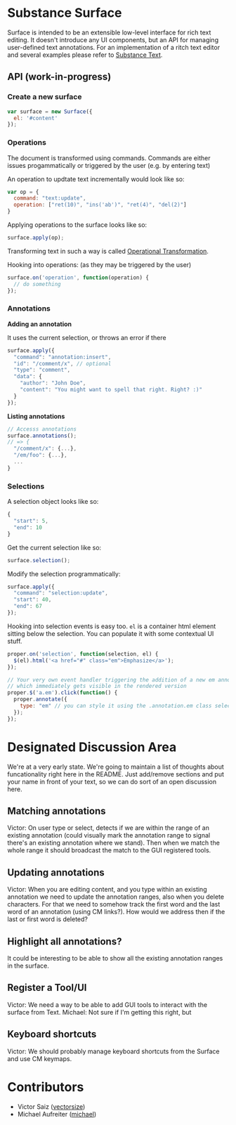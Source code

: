 # Substance Surface

Surface is intended to be an extensible low-level interface for rich text editing. It doesn't introduce any UI components, but an API for managing user-defined text annotations. For an implementation of a ritch text editor and several examples please refer to [Substance Text](https://github.com/substance/text).


## API (work-in-progress)

### Create a new surface

```js
var surface = new Surface({
  el: '#content'
});
```

### Operations

The document is transformed using commands. Commands are either issues progammatically or triggered by the user (e.g. by entering text)

An operation to updtate text incrementally would look like so:

```js
var op = {
  command: "text:update",
  operation: ["ret(10)", "ins('ab')", "ret(4)", "del(2)"]
}
```

Applying operations to the surface looks like so:

```js
surface.apply(op);
```

Transforming text in such a way is called [Operational Transformation](http://javascript-operational-transformation.readthedocs.org/en/latest/ot-for-javascript.html#getting-started).

Hooking into operations: (as they may be triggered by the user)

```js
surface.on('operation', function(operation) {
  // do something
});
```


### Annotations

**Adding an annotation**

It uses the current selection, or throws an error if there

```js
surface.apply({
  "command": "annotation:insert",
  "id": "/comment/x", // optional
  "type": "comment",
  "data": {
    "author": "John Doe",
    "content": "You might want to spell that right. Right? :)"
  }
});
```

**Listing annotations**


```js
// Accesss annotations
surface.annotations(); 
// => {
  "/comment/x": {...},
  "/em/foo": {...},
  ...
}
```


### Selections

A selection object looks like so:

```js
{
  "start": 5,
  "end": 10
}
```

Get the current selection like so:

```js
surface.selection();
```

Modify the selection programmatically:

```js
surface.apply({
  "command": "selection:update",
  "start": 40,
  "end": 67
});
```

Hooking into selection events is easy too. `el` is a container html element sitting below the selection. You can populate it with some contextual UI stuff.

```js
proper.on('selection', function(selection, el) {
  $(el).html('<a href="#" class="em">Emphasize</a>');
});
```

```js
// Your very own event handler triggering the addition of a new em annotation
// which immediately gets visible in the rendered version
proper.$('a.em').click(function() {
  proper.annotate({
    type: "em" // you can style it using the .annotation.em class selector
  });
});
```


# Designated Discussion Area

We're at a very early state. We're going to maintain a list of thoughts about funcationality right here in the README. Just add/remove sections and put your name in front of your text, so we can do sort of an open discussion here.


## Matching annotations

Victor: On user type or select, detects if we are within the range of an existing annotation (could visually mark the annotation range to signal there's an existing annotation where we stand). Then when we match the whole range it should broadcast the match to the GUI registered tools.


## Updating annotations

Victor: When you are editing content, and you type within an existing annotation we need to update the annotation ranges, also when you delete characters. For that we need to somehow track the first word and the last word of an annotation (using CM links?). How would we address then if the last or first word is deleted?


## Highlight all annotations?

It could be interesting to be able to show all the existing annotation ranges in the surface.


## Register a Tool/UI

Victor: We need a way to be able to add GUI tools to interact with the surface from Text.
Michael: Not sure if I'm getting this right, but 


## Keyboard shortcuts

Victor: We should probably manage keyboard shortcuts from the Surface and use CM keymaps.



# Contributors

- Victor Saiz ([vectorsize](http://github.com/vectorsize))
- Michael Aufreiter ([michael](http://github.com/michael))